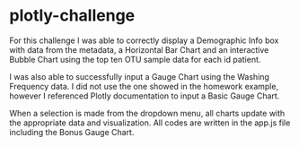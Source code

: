 # plotly-challenge

  For this challenge I was able to correctly display a Demographic Info box with data from the metadata, a Horizontal Bar Chart and an interactive Bubble Chart using the top ten OTU sample data for each id patient.  
  
  I was also able to successfully input a Gauge Chart using the Washing Frequency data. I did not use the one showed in the homework example, however I referenced Plotly documentation to input a Basic Gauge Chart.  
  
  When a selection is made from the dropdown menu, all charts update with the appropriate data and visualization.  All codes are written in the app.js file including the Bonus Gauge Chart.   
